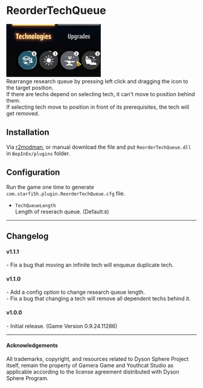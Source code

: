 # ReorderTechQueue  


![click-and-drag](https://raw.githubusercontent.com/starfi5h/DSP_Mod/master/ReorderTechQueue/img/demo1.gif)  
Rearrange research queue by pressing left click and dragging the icon to the target position.  
If there are techs depend on selecting tech, it can't move to position behind them.  
If selecting tech move to position in front of its prerequisites, the tech will get removed.  

## Installation
Via [r2modman](https://dsp.thunderstore.io/package/ebkr/r2modman/), or manual download the file and put `ReorderTechQueue.dll` in `BepInEx/plugins` folder.

## Configuration

Run the game one time to generate `com.starfi5h.plugin.ReorderTechQueue.cfg` file.  

- `TechQueueLength`  
Length of reserach queue. (Default:`8`)  

----

## Changelog


#### v1.1.1
\- Fix a bug that moving an infinite tech will enqueue duplicate tech.  

#### v1.1.0
\- Add a config option to change research queue length.  
\- Fix a bug that changing a tech will remove all dependent techs behind it.  

#### v1.0.0  
\- Initial release. (Game Version 0.9.24.11286)

----

#### Acknowledgements
All trademarks, copyright, and resources related to Dyson Sphere Project itself, remain the property of Gamera Game and Youthcat Studio as applicable according to the license agreement distributed with Dyson Sphere Program.  